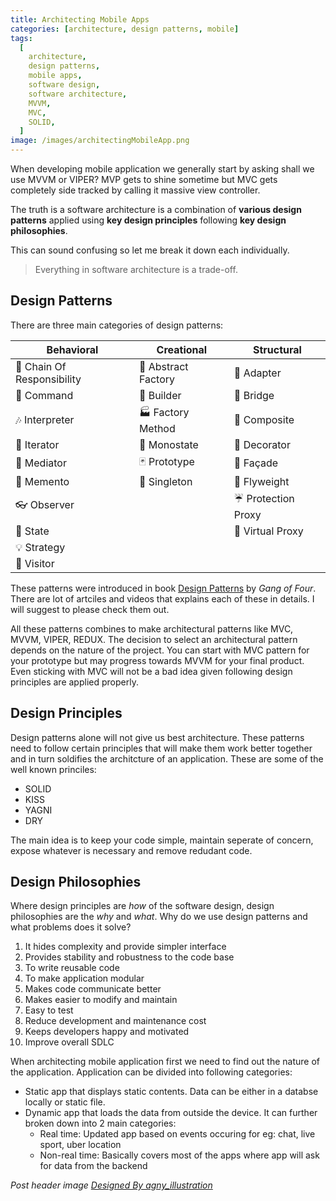 ```yaml
---
title: Architecting Mobile Apps
categories: [architecture, design patterns, mobile]
tags:
  [
    architecture,
    design patterns,
    mobile apps,
    software design,
    software architecture,
    MVVM,
    MVC,
    SOLID,
  ]
image: /images/architectingMobileApp.png
---
```


When developing mobile application we generally start by asking shall we use MVVM or VIPER? MVP gets to shine sometime but MVC gets completely side tracked by calling it massive view controller.

The truth is a software architecture is a combination of **various design patterns** applied using **key design principles** following **key design philosophies**.

This can sound confusing so let me break it down each individually.

> Everything in software architecture is a trade-off.

## Design Patterns

There are three main categories of design patterns:

| Behavioral                 | Creational          | Structural          |
| -------------------------- | ------------------- | ------------------- |
| 🐝 Chain Of Responsibility | 🌰 Abstract Factory | 🔌 Adapter          |
| 👫 Command                 | 👷 Builder          | 🌉 Bridge           |
| 🎶 Interpreter             | 🏭 Factory Method   | 🌿 Composite        |
| 🍫 Iterator                | 🔂 Monostate        | 🍧 Decorator        |
| 💐 Mediator                | 🃏 Prototype        | 🎁 Façade           |
| 💾 Memento                 | 💍 Singleton        | 🍃 Flyweight        |
| 👓 Observer                |                     | ☔ Protection Proxy |
| 🐉 State                   |                     | 🍬 Virtual Proxy    |
| 💡 Strategy                |                     |                     |
| 🏃 Visitor                 |                     |                     |

These patterns were introduced in book [Design Patterns](https://en.wikipedia.org/wiki/Design_Patterns#Patterns_by_type) by _Gang of Four_. There are lot of artciles and videos that explains each of these in details. I will suggest to please check them out.

All these patterns combines to make architectural patterns like MVC, MVVM, VIPER, REDUX. The decision to select an architectural pattern depends on the nature of the project. You can start with MVC pattern for your prototype but may progress towards MVVM for your final product. Even sticking with MVC will not be a bad idea given following design principles are applied properly.

## Design Principles

Design patterns alone will not give us best architecture. These patterns need to follow certain principles that will make them work better together and in turn soldifies the architcture of an application.
These are some of the well known princiles:

- SOLID
- KISS
- YAGNI
- DRY

The main idea is to keep your code simple, maintain seperate of concern, expose whatever is necessary and remove redudant code.

## Design Philosophies

Where design principles are _how_ of the software design, design philosophies are the _why_ and _what_.
Why do we use design patterns and what problems does it solve?

1.  It hides complexity and provide simpler interface
2.  Provides stability and robustness to the code base
3.  To write reusable code
4.  To make application modular
5.  Makes code communicate better
6.  Makes easier to modify and maintain
7.  Easy to test
8.  Reduce development and maintenance cost
9.  Keeps developers happy and motivated
10. Improve overall SDLC

When architecting mobile application first we need to find out the nature of the application. Application can be divided into following categories:

- Static app that displays static contents. Data can be either in a databse locally or static file.
- Dynamic app that loads the data from outside the device. It can further broken down into 2 main categories:
  - Real time: Updated app based on events occuring for eg: chat, live sport, uber location
  - Non-real time: Basically covers most of the apps where app will ask for data from the backend

*Post header image [Designed By agny_illustration ]("https://pngtree.com/freepng/modern-flat-design-concept-of-app-development-with-characters-on-screen-building-app-and-software-can-use-for-business-development-landing-page-website-template-flat-vector-illustration_5333346.html?sol=downref&id=bef")*